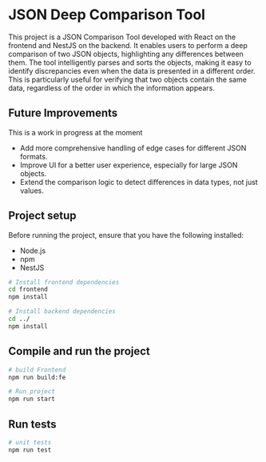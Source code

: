 # JSON Deep Comparison Tool
This project is a JSON Comparison Tool developed with React on the frontend and NestJS on the backend. It enables users to perform a deep comparison of two JSON objects, highlighting any differences between them. The tool intelligently parses and sorts the objects, making it easy to identify discrepancies even when the data is presented in a different order. This is particularly useful for verifying that two objects contain the same data, regardless of the order in which the information appears.

## Future Improvements
This is a work in progress at the moment

* Add more comprehensive handling of edge cases for different JSON formats.
* Improve UI for a better user experience, especially for large JSON objects.
* Extend the comparison logic to detect differences in data types, not just values.
 
## Project setup

Before running the project, ensure that you have the following installed:
* Node.js
* npm
* NestJS
 
```bash
# Install frontend dependencies
cd frontend
npm install

# Install backend dependencies
cd ../
npm install
```

## Compile and run the project

```bash
# build Frontend
npm run build:fe

# Run project
npm run start
```

## Run tests

```bash
# unit tests
npm run test
```


